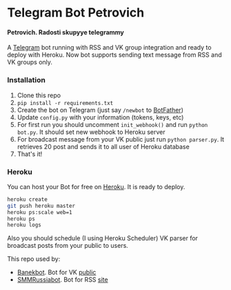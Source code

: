 # Telegram Bot Petrovich
#### Petrovich. Radosti skupyye telegrammy
A [Telegram](https://telegram.org/) bot running with RSS and VK group integration and ready to deploy with Heroku.
Now bot supports sending text message from RSS and VK groups only.

### Installation
1. Clone this repo
2. `pip install -r requirements.txt`
3. Create the bot on Telegram (just say `/newbot` to [BotFather](https://core.telegram.org/bots#botfather))
4. Update `config.py` with your information (tokens, keys, etc)
5. For first run you should uncomment `init_webhook()` and run `python bot.py`. It should set new webhook to Heroku server
6. For broadcast message from your VK public just run `python parser.py`. It retrieves 20 post and sends it to all user of Heroku database
7. That's it!

### Heroku
You can host your Bot for free on [Heroku](http://heroku.com). It is ready to deploy.

```bash
heroku create
git push heroku master
heroku ps:scale web=1
heroku ps
heroku logs
```

Also you should schedule (I using Heroku Scheduler) VK parser for broadcast posts from your public to users.

This repo used by: 
* [Banekbot](http://telegram.me/banekbot). Bot for VK [public](https://vk.com/baneks)
* [SMMRussiabot](http://telegram.me/smmrussiabot). Bot for RSS [site](http://siliconrus.com)